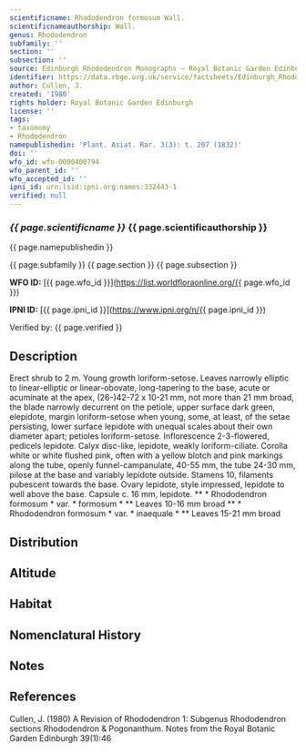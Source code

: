```yaml
---
scientificname: Rhododendron formosum Wall.
scientificnameauthorship: Wall.
genus: Rhododendron
subfamily: ''
section: ''
subsection: ''
source: Edinburgh Rhododendron Monographs – Royal Botanic Garden Edinburgh
identifier: https://data.rbge.org.uk/service/factsheets/Edinburgh_Rhododendron_Monographs.xhtml
author: Cullen, J.
created: '1980'
rights holder: Royal Botanic Garden Edinburgh
license: ''
tags:
- taxonomy
- Rhododendron
namepublishedin: 'Plant. Asiat. Rar. 3(3): t. 207 (1832)'
doi: ''
wfo_id: wfo-0000400794
wfo_parent_id: ''
wfo_accepted_id: ''
ipni_id: urn:lsid:ipni.org:names:332443-1
verified: null
---
```

### _{{ page.scientificname }}_ {{ page.scientificauthorship }}
 {{ page.namepublishedin }}

{{ page.subfamily }} {{ page.section }} {{ page.subsection }}

**WFO ID:** [{{ page.wfo_id }}](https://list.worldfloraonline.org/{{ page.wfo_id }})

**IPNI ID:** [{{ page.ipni_id }}](https://www.ipni.org/n/{{ page.ipni_id }})

Verified by: {{ page.verified }}



## Description
Erect shrub to 2 m. Young growth loriform-setose. Leaves narrowly elliptic to linear-elliptic or linear-obovate, long-tapering to the base, acute or acuminate at the apex, (26-)42-72 x 10-21 mm, not more than 21 mm broad, the blade narrowly decurrent on the petiole, upper surface dark green, elepidote, margin loriform-setose when young, some, at least, of the setae persisting, lower surface lepidote with unequal scales about their own diameter apart; petioles loriform-setose. Inflorescence 2-3-flowered, pedicels lepidote. Calyx disc-like, lepidote, weakly loriform-ciliate. Corolla white or white flushed pink, often with a yellow blotch and pink markings along the tube, openly funnel-campanulate, 40-55 mm, the tube 24-30 mm, pilose at the base and variably lepidote outside. Stamens 10, filaments pubescent towards the base. Ovary lepidote, style impressed, lepidote to well above the base. Capsule c. 16 mm, lepidote. ** * Rhododendron formosum * var. * formosum * ** Leaves 10-16 mm broad ** * Rhododendron formosum * var. * inaequale * ** Leaves 15-21 mm broad

## Distribution


## Altitude


## Habitat


## Nomenclatural History

                       
## Notes


## References

Cullen, J. (1980) A Revision of Rhododendron 1: Subgenus Rhododendron sections Rhododendron & Pogonanthum. Notes from the Royal Botanic Garden Edinburgh 39(1):46
